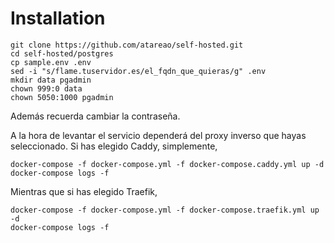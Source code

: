 # Installation

```
git clone https://github.com/atareao/self-hosted.git
cd self-hosted/postgres
cp sample.env .env
sed -i "s/flame.tuservidor.es/el_fqdn_que_quieras/g" .env
mkdir data pgadmin
chown 999:0 data
chown 5050:1000 pgadmin
```

Además recuerda cambiar la contraseña.

A la hora de levantar el servicio dependerá del proxy inverso que hayas seleccionado. Si has elegido Caddy, simplemente,

```
docker-compose -f docker-compose.yml -f docker-compose.caddy.yml up -d
docker-compose logs -f
```

Mientras que si has elegido Traefik,

```
docker-compose -f docker-compose.yml -f docker-compose.traefik.yml up -d
docker-compose logs -f
```
